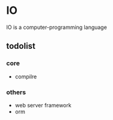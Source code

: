# IO

IO is a computer-programming language

## todolist

### core

- compilre

### others

- web server framework
- orm
